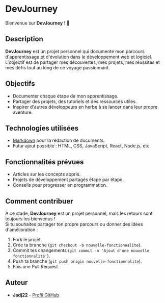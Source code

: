 
# DevJourney

Bienvenue sur **DevJourney** ! 🚀

## Description

**DevJourney** est un projet personnel qui documente mon parcours d'apprentissage et d'évolution dans le développement web et logiciel. L'objectif est de partager mes découvertes, mes projets, mes réussites et mes défis tout au long de ce voyage passionnant.

## Objectifs

- Documenter chaque étape de mon apprentissage.
- Partager des projets, des tutoriels et des ressources utiles.
- Inspirer d'autres développeurs en herbe à se lancer dans leur propre aventure.

## Technologies utilisées

- [Markdown](https://fr.wikipedia.org/wiki/Markdown) pour la rédaction de documents.
- Futur ajout possible : HTML, CSS, JavaScript, React, Node.js, etc.

## Fonctionnalités prévues

- Articles sur les concepts appris.
- Projets de développement partagés étape par étape.
- Conseils pour progresser en programmation.

## Comment contribuer

À ce stade, **DevJourney** est un projet personnel, mais les retours sont toujours les bienvenus !  
Si tu souhaites partager ton propre parcours ou donner des idées d'amélioration :

1. Fork le projet.
2. Crée ta branche (`git checkout -b nouvelle-fonctionnalite`).
3. Commit tes changements (`git commit -m 'Ajout d'une nouvelle fonctionnalité'`).
4. Push ta branche (`git push origin nouvelle-fonctionnalite`).
5. Fais une Pull Request.

## Auteur

- **Jadj22** - [Profil GitHub](https://github.com/Jadj22)

